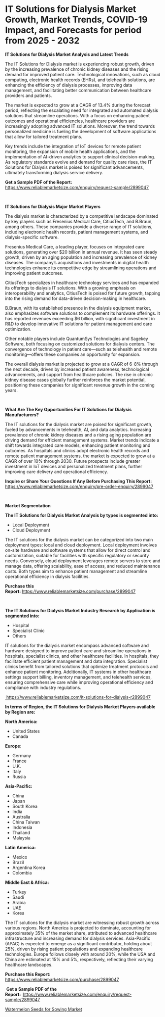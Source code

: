 <p><h1>IT Solutions for Dialysis Market Growth, Market Trends, COVID-19 Impact, and Forecasts for period from 2025 - 2032</h1></p><p><strong>IT Solutions for Dialysis Market Analysis and Latest Trends</strong></p>
<p><p>The IT Solutions for Dialysis market is experiencing robust growth, driven by the increasing prevalence of chronic kidney diseases and the rising demand for improved patient care. Technological innovations, such as cloud computing, electronic health records (EHRs), and telehealth solutions, are enhancing the efficiency of dialysis processes, improving data management, and facilitating better communication between healthcare providers and patients.</p><p>The market is expected to grow at a CAGR of 13.4% during the forecast period, reflecting the escalating need for integrated and automated dialysis solutions that streamline operations. With a focus on enhancing patient outcomes and operational efficiencies, healthcare providers are increasingly adopting advanced IT solutions. Moreover, the trend towards personalized medicine is fueling the development of software applications that allow for tailored treatment plans.</p><p>Key trends include the integration of IoT devices for remote patient monitoring, the expansion of mobile health applications, and the implementation of AI-driven analytics to support clinical decision-making. As regulatory standards evolve and demand for quality care rises, the IT Solutions for Dialysis market is poised for significant advancements, ultimately transforming dialysis service delivery.</p></p>
<p><strong>Get a Sample PDF of the Report:&nbsp;</strong> <a href="https://www.reliablemarketsize.com/enquiry/request-sample/2899047?utm_campaign=3104&utm_medium=2&utm_source=Github&utm_content=ia&utm_term=15032025&utm_id=it-solutions-for-dialysis">https://www.reliablemarketsize.com/enquiry/request-sample/2899047</a></p>
<p>&nbsp;</p>
<p><strong>IT Solutions for Dialysis Major Market Players</strong></p>
<p><p>The dialysis market is characterized by a competitive landscape dominated by key players such as Fresenius Medical Care, CitiusTech, and B.Braun, among others. These companies provide a diverse range of IT solutions, including electronic health records, patient management systems, and dialysis-specific software.</p><p>Fresenius Medical Care, a leading player, focuses on integrated care solutions, generating over $20 billion in annual revenue. It has seen steady growth, driven by an aging population and increasing prevalence of kidney diseases. The company’s acquisitions and investments in digital health technologies enhance its competitive edge by streamlining operations and improving patient outcomes.</p><p>CitiusTech specializes in healthcare technology services and has expanded its offerings to dialysis IT solutions. With a growing emphasis on interoperability and analytics, CitiusTech is poised for future growth, tapping into the rising demand for data-driven decision-making in healthcare. </p><p>B.Braun, with its established presence in the dialysis equipment market, also emphasizes software solutions to complement its hardware offerings. It has reported revenues exceeding $6 billion, with significant investment in R&D to develop innovative IT solutions for patient management and care optimization.</p><p>Other notable players include QuantumSys Technologies and Sagekey Software, both focusing on customized solutions for dialysis centers. The convergence of technology in patient care—such as telehealth and remote monitoring—offers these companies an opportunity for expansion. </p><p>The overall dialysis market is projected to grow at a CAGR of 6-8% through the next decade, driven by increased patient awareness, technological advancements, and support from healthcare policies. The rise in chronic kidney disease cases globally further reinforces the market potential, positioning these companies for significant revenue growth in the coming years.</p></p>
<p>&nbsp;</p>
<p><strong>What Are The Key Opportunities For IT Solutions for Dialysis Manufacturers?</strong></p>
<p><p>The IT solutions for the dialysis market are poised for significant growth, fueled by advancements in telehealth, AI, and data analytics. Increasing prevalence of chronic kidney diseases and a rising aging population are driving demand for efficient management systems. Market trends indicate a shift towards integrated care models, enhancing patient monitoring and outcomes. As hospitals and clinics adopt electronic health records and remote patient management systems, the market is expected to grow at a CAGR of over 10% through 2030. Future prospects include greater investment in IoT devices and personalized treatment plans, further improving care delivery and operational efficiency.</p></p>
<p><strong>Inquire or Share Your Questions If Any Before Purchasing This Report:</strong> <a href="https://www.reliablemarketsize.com/enquiry/pre-order-enquiry/2899047?utm_campaign=3104&utm_medium=2&utm_source=Github&utm_content=ia&utm_term=15032025&utm_id=it-solutions-for-dialysis">https://www.reliablemarketsize.com/enquiry/pre-order-enquiry/2899047</a></p>
<p>&nbsp;</p>
<p><strong>Market Segmentation</strong></p>
<p><strong>The IT Solutions for Dialysis Market Analysis by types is segmented into:</strong></p>
<p><ul><li>Local Deployment</li><li>Cloud Deployment</li></ul></p>
<p><p>The IT solutions for the dialysis market can be categorized into two main deployment types: local and cloud deployment. Local deployment involves on-site hardware and software systems that allow for direct control and customization, suitable for facilities with specific regulatory or security needs. Conversely, cloud deployment leverages remote servers to store and manage data, offering scalability, ease of access, and reduced maintenance costs. Both types aim to enhance patient management and streamline operational efficiency in dialysis facilities.</p></p>
<p><strong>Purchase this Report:&nbsp;</strong><a href="https://www.reliablemarketsize.com/purchase/2899047?utm_campaign=3104&utm_medium=2&utm_source=Github&utm_content=ia&utm_term=15032025&utm_id=it-solutions-for-dialysis">https://www.reliablemarketsize.com/purchase/2899047</a></p>
<p>&nbsp;</p>
<p><strong>The IT Solutions for Dialysis Market Industry Research by Application is segmented into:</strong></p>
<p><ul><li>Hospital</li><li>Specialist Clinic</li><li>Others</li></ul></p>
<p><p>IT solutions for the dialysis market encompass advanced software and hardware designed to improve patient care and streamline operations in hospitals, specialist clinics, and other healthcare facilities. In hospitals, they facilitate efficient patient management and data integration. Specialist clinics benefit from tailored solutions that optimize treatment protocols and enhance patient monitoring. Additionally, IT systems in other healthcare settings support billing, inventory management, and telehealth services, ensuring comprehensive care while improving operational efficiency and compliance with industry regulations.</p></p>
<p><a href="https://www.reliablemarketsize.com/it-solutions-for-dialysis-r2899047?utm_campaign=3104&utm_medium=2&utm_source=Github&utm_content=ia&utm_term=15032025&utm_id=it-solutions-for-dialysis">&nbsp;https://www.reliablemarketsize.com/it-solutions-for-dialysis-r2899047</a></p>
<p><strong>In terms of Region, the IT Solutions for Dialysis Market Players available by Region are:</strong></p>
<p>
    <p> <strong> North America: </strong>
        <ul>
            <li>United States</li>
            <li>Canada</li>
        </ul>
        </p> 
    <p> <strong> Europe: </strong>
        <ul>
            <li>Germany</li>
            <li>France</li>
            <li>U.K.</li>
            <li>Italy</li>
            <li>Russia</li>
        </ul>
        </p> 
    <p> <strong> Asia-Pacific: </strong>
        <ul>
            <li>China</li>
            <li>Japan</li>
            <li>South Korea</li>
            <li>India</li>
            <li>Australia</li>
            <li>China Taiwan</li>
            <li>Indonesia</li>
            <li>Thailand</li>
            <li>Malaysia</li>
        </ul>
        </p> 
    <p> <strong> Latin America: </strong>
        <ul>
            <li>Mexico</li>
            <li>Brazil</li>
            <li>Argentina Korea</li>
            <li>Colombia</li>
        </ul>
        </p> 
    <p> <strong> Middle East & Africa: </strong>
        <ul>
            <li>Turkey</li>
            <li>Saudi</li>
            <li>Arabia</li>
            <li>UAE</li>
            <li>Korea</li>
        </ul>
    </p>
    </p>
<p><p>The IT solutions for the dialysis market are witnessing robust growth across various regions. North America is projected to dominate, accounting for approximately 35% of the market share, attributed to advanced healthcare infrastructure and increasing demand for dialysis services. Asia-Pacific (APAC) is expected to emerge as a significant contributor, holding about 25%, driven by rising patient populations and expanding healthcare technologies. Europe follows closely with around 20%, while the USA and China are estimated at 15% and 5%, respectively, reflecting their varying healthcare landscapes.</p></p>
<p><strong>Purchase this Report: </strong><a href="https://www.reliablemarketsize.com/purchase/2899047?utm_campaign=3104&utm_medium=2&utm_source=Github&utm_content=ia&utm_term=15032025&utm_id=it-solutions-for-dialysis">https://www.reliablemarketsize.com/purchase/2899047</a></p>
<p>&nbsp;<strong>Get a Sample PDF of the Report:&nbsp;&nbsp;</strong><a href="https://www.reliablemarketsize.com/enquiry/request-sample/2899047?utm_campaign=3104&utm_medium=2&utm_source=Github&utm_content=ia&utm_term=15032025&utm_id=it-solutions-for-dialysis">https://www.reliablemarketsize.com/enquiry/request-sample/2899047</a></p>
<p><strong></strong></p>
<p><p><a href="https://github.com/saklpelzami95/Market-Research-Report-List-1/blob/main/watermelon-seeds-for-sowing-market.md?utm_campaign=3104&utm_medium=2&utm_source=Github&utm_content=ia&utm_term=15032025&utm_id=it-solutions-for-dialysis">Watermelon Seeds for Sowing Market</a></p></p>
